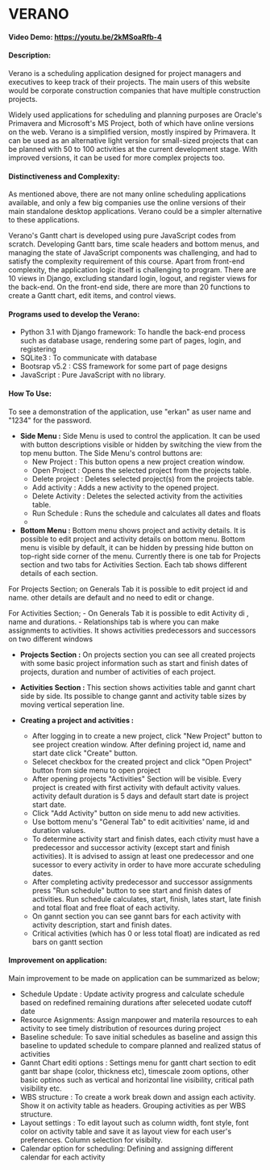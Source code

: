 # **VERANO**
#### Video Demo:  https://youtu.be/2kMSoaRfb-4

#### **Description**:

Verano is a scheduling application designed for project managers and executives to keep track of their projects. The main users of this website would be corporate construction companies that have multiple construction projects.

Widely used applications for scheduling and planning purposes are Oracle's Primavera and Microsoft's MS Project, both of which have online versions on the web. Verano is a simplified version, mostly inspired by Primavera. It can be used as an alternative light version for small-sized projects that can be planned with 50 to 100 activities at the current development stage. With improved versions, it can be used for more complex projects too.

#### **Distinctiveness and Complexity**:
As mentioned above, there are not many online scheduling applications available, and only a few big companies use the online versions of their main standalone desktop applications. Verano could be a simpler alternative to these applications.

Verano's Gantt chart is developed using pure JavaScript codes from scratch. Developing Gantt bars, time scale headers and bottom menus, and managing the state of JavaScript components was challenging, and had to satisfy the complexity requirement of this course. Apart from front-end complexity, the application logic itself is challenging to program. There are 10 views in Django, excluding standard login, logout, and register views for the back-end. On the front-end side, there are more than 20 functions to create a Gantt chart, edit items, and control views.


#### **Programs used to develop the Verano**:

- Python 3.1 with Django framework: To handle the back-end process such as database usage, rendering some part of pages, login, and registering
- SQLite3 : To communicate with database
- Bootsrap v5.2 : CSS framework for some part of page designs
- JavaScript  : Pure JavaScript with no library.

#### **How To Use**:

To see a demonstration of the application, use "erkan" as user name and "1234" for the  password.

* **Side Menu :** Side Menu is used to control the application. It can be used with button descriptions visible or hidden by switching the view from the top menu button. The Side Menu's control buttons are:
    - New Project : This button opens a new project creation window.
    - Open Project : Opens the selected project from the projects table.
    - Delete project : Deletes selected project(s) from the projects table.
    - Add activity :  Adds a new activity to the opened project.
    - Delete Activity : Deletes the selected activity from the activities table.
    - Run Schedule : Runs the schedule and calculates all dates and floats
    -
* **Bottom Menu :** Bottom menu shows project and activity details. It is possible to edit project and activity details on bottom menu. Bottom menu is visible by default, it can be hidden by pressing hide button on top-right side corner of the menu. Currently there is one tab for Projects section and two tabs for Activities Section. Each tab shows different details of each section. 

For Projects Section; on Generals Tab it is possible to edit project id and name. other details are default and no need to edit or change.

For Activities Section;
    - On Generals Tab it is possible to edit Activity di , name and durations.
    - Relationships tab is where you can make assignments to activities. It shows activities predecessors and successors on two different windows

* **Projects Section :** On projects section you can see all created projects with some basic project information such as start and finish dates of projects, duration and number of activities of each project.

* **Activities Section :** This section shows activities table and gannt chart side by side. Its possible to change gannt and activity table sizes by moving vertical seperation line.

* **Creating a project and activities :** 
    - After logging in to create a new project, click "New Project" button to see project creation window. After defining project id, name and start date click "Create" button.
    - Selecet checkbox for the created project and click "Open Project" button from side menu to open project
    - After opening projects "Activities" Section will be visible. Every project is created with first activity with default activity values. activity default duration is 5 days and default start date is project start date.
    - Click "Add Activity" button on side menu to add new activities.
    - Use bottom menu's "General Tab" to edit acitivities' name, id and duration values.
    - To determine activity start and finish dates, each ctivity must have a predecessor and successor activity (except start and finish activities). It is advised to assign at least one predecessor and one sucessor to every activity in order to have more accurate scheduling dates.
    - After completing activity predecessor and successor assignments press "Run schedule" button to see start and finish dates of activities. Run schedule calculates, start, finish, lates start, late finish and total float and free float of each activity.
    - On gannt section you can see gannt bars for each activity with activity description, start and finish dates.
    - Critical activities (which has 0 or less total float) are indicated as red bars on gantt section

#### **Improvement on application**:
Main improvement to be made on application can be summarized as below;
- Schedule Update : Update activity progress and calculate schedule based on redefined remaining durations after seleceted uodate cutoff date
- Resource Asignments: Assign manpower and materila resources to eah activity to see timely distribution of resources during project
- Baseline schedule: To save initial schedules as baseline and assign this baseline to updated schedule to compare planned and realized status of activities
- Gannt Chart editi options : Settings menu for gantt chart section to edit gantt bar shape (color, thickness etc), timescale zoom options, other basic optinos such as vertical and horizontal line visibility, critical path visibility etc.
- WBS structure : To create a work break down and assign each activity. Show it on activity table as headers. Grouping activities as per WBS structure.
- Layout settings : To edit layout such as column width, font style, font color on activity table and save it as layout view for each user's preferences. Column selection for visibilty.
- Calendar option for scheduling: Defining and assigning different calendar for each activity